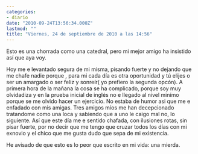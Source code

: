 ```yaml
---
categories:
- diario
date: "2010-09-24T13:56:34.000Z"
lastmod: ""
title: "Viernes, 24 de septiembre de 2010 a las 14:56"
---
```


Esto es una chorrada como una catedral, pero mi mejor amigo ha insistido así­ que aya voy.


Hoy me e levantado segura de mi misma, pisando fuerte y no dejando que me chafe nadie porque , para mi cada dí­a es otra oportunidad y tú elijes o ser un amargado o ser feliz y sonreí­r( yo prefiero la segunda opcón). A primera hora de la mañana la cosa se ha complicado, porque soy muy olvidadiza y en  la prueba inicial de inglés no e llegado al nivel miní­mo porque se me olvido hacer un ejercicio. No estaba de humor asi que me e enfadado con mis amigas. Tres amigos mí­os me han decepcionado tratandome como una loca y sabiendo que a uno  le caigo mal no, lo siguiente. Así­ que este dí­a me e sentido chafada, con ilusiones rotas, sin pisar fuerte, por no decir que me tengo que cruzar todos los dí­as con mi exnovio y el chico que me gusta dudo que sepa de mi existencia.

He avisado de que esto es lo peor que escrito en mi vida: una mierda.